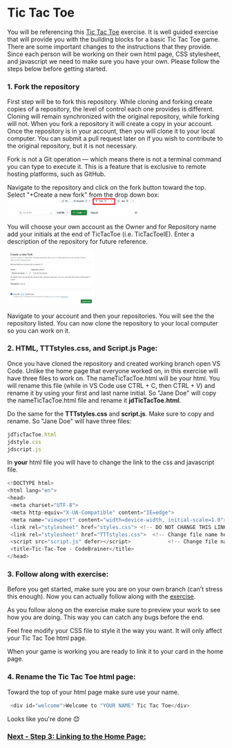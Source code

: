 # Tic Tac Toe
You will be referencing this [Tic Tac Toe](https://www.codebrainer.com/blog/tic-tac-toe-javascript-game) exercise. It is well guided exercise that will provide you with the building blocks for a basic Tic Tac Toe game. There are some important changes to the instructions that they provide. Since each person will be working on their own html page, CSS stylesheet, and javascript we need to make sure you have your own. Please follow the steps below before getting started.    

 
### 1. Fork the repository
First step will be to fork this repository. While cloning and forking create copies of a repository, the level of control each one provides is different. Cloning will remain synchronized with the original repository, while forking will not. When you fork a repository it will create a copy in your account. Once the repository is in your account, then you will clone it to your local computer. You can submit a pull request later on if you wish to contribute to the original repository, but it is not necessary.     

Fork is not a Git operation — which means there is not a terminal command you can type to execute it. This is a feature that is exclusive to remote hosting platforms, such as GitHub.

Navigate to the repository and click on the fork button toward the top. Select "+Create a new fork" from the drop down box: 
<img src="images/Forkbutton.jpg" width="60%" length="60%"> 

You will choose your own account as the Owner and for Repository name add your initials at the end of TicTacToe (i.e. TicTacToeIE). Enter a description of the repository for future reference. 

<img src="images/CretaAfork.JPG" width="40%" length="40%"> 

Navigate to your account and then your repositories. You will see the the repository listed. You can now clone the repository to your local computer so you can work on it.  

 
### 2. HTML, TTTstyles.css, and Script.js Page:
Once you have cloned the repository and created working branch open VS Code. Unlike the home page that everyone worked on, in this exercise will have three files to work on. The nameTicTacToe.html will be your html. You will rename this file (while in VS Code use CTRL + C, then CTRL + V) and rename it by using your first and last name initial. So "Jane Doe" will copy the nameTicTacToe.html file and rename it **jdTicTacToe.html**. 

Do the same for the **TTTstyles.css** and **script.js**. Make sure to copy and rename. So "Jane Doe" will have three files:

```js
jdTicTacToe.html
jdstyle.css
jdscript.js
```
In **your** html file you will have to change the link to the css and javascript file. 

```js
<!DOCTYPE html>
<html lang="en">
<head>
 <meta charset="UTF-8">
 <meta http-equiv="X-UA-Compatible" content="IE=edge">
 <meta name="viewport" content="width=device-width, initial-scale=1.0">
 <link rel="stylesheet" href="styles.css"> <!-- DO NOT CHANGE THIS LINK -->
 <link rel="stylesheet" href="TTTstyles.css">  <!-- Change file name here to point to your file -->
 <script src="script.js" defer></script>            <!-- Change file name here to point to your file -->
 <title>Tic-Tac-Toe - CodeBrainer</title>
</head>
```
### 3. Follow along with exercise: 
Before you get started, make sure you are on your own branch (can't stress this enough). Now you can actually follow along with the [exercise](https://www.codebrainer.com/blog/tic-tac-toe-javascript-game). 

As you follow along on the exercise make sure to preview your work to see how you are doing. This way you can catch any bugs before the end. 

Feel free modify your CSS file to style it the way you want. It will only affect your Tic Tac Toe html page. 

When your game is working you are ready to link it to your card in the home page.

### 4. Rename the Tic Tac Toe html page:
Toward the top of your html page make sure use your name. 

```js
 <div id="welcome">Welcome to "YOUR NAME" Tic Tac Toe</div> 
```
Looks like you're done 😊

### [Next - Step 3: Linking to the Home Page:](3_LinkToYourCard.md)

